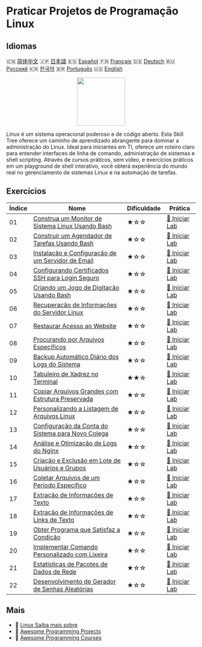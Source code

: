 # Praticar Projetos de Programação Linux

## Idiomas

🇨🇳 [简体中文](README_zh.md) 🇯🇵 [日本語](README_ja.md) 🇪🇸 [Español](README_es.md) 🇫🇷 [Français](README_fr.md) 🇩🇪 [Deutsch](README_de.md) 🇷🇺 [Русский](README_ru.md) 🇰🇷 [한국어](README_ko.md) 🇧🇷 [Português](README_pt.md) 🇺🇸 [English](README.md) 

<div align="center">
<img width="128px" src="https://file.labex.io/path/k5LXo5b82pJm.png">
</div>

Linux é um sistema operacional poderoso e de código aberto. Esta Skill Tree oferece um caminho de aprendizado abrangente para dominar a administração do Linux. Ideal para iniciantes em TI, oferece um roteiro claro para entender interfaces de linha de comando, administração de sistemas e shell scripting. Através de cursos práticos, sem vídeo, e exercícios práticos em um playground de shell interativo, você obterá experiência do mundo real no gerenciamento de sistemas Linux e na automação de tarefas.

## Exercícios

|   Índice | Nome                                                                                                                                  | Dificuldade   | Prática                                                                                              |
|----------|---------------------------------------------------------------------------------------------------------------------------------------|---------------|------------------------------------------------------------------------------------------------------|
|       01 | [Construa um Monitor de Sistema Linux Usando Bash](https://labex.io/pt/courses/project-build-a-linux-system-monitor-using-bash)       | ★☆☆           | [🚀 Iniciar Lab](https://labex.io/pt/courses/project-build-a-linux-system-monitor-using-bash)        |
|       02 | [Construir um Agendador de Tarefas Usando Bash](https://labex.io/pt/courses/project-build-a-task-scheduler-using-bash)                | ★☆☆           | [🚀 Iniciar Lab](https://labex.io/pt/courses/project-build-a-task-scheduler-using-bash)              |
|       03 | [Instalação e Configuração de um Servidor de Email](https://labex.io/pt/courses/project-installing-and-configuring-a-mail-server)     | ★☆☆           | [🚀 Iniciar Lab](https://labex.io/pt/courses/project-installing-and-configuring-a-mail-server)       |
|       04 | [Configurando Certificados SSH para Login Seguro](https://labex.io/pt/courses/project-certificate-configuration)                      | ★☆☆           | [🚀 Iniciar Lab](https://labex.io/pt/courses/project-certificate-configuration)                      |
|       05 | [Criando um Jogo de Digitação Usando Bash](https://labex.io/pt/courses/project-creating-a-typing-game-using-bash)                     | ★☆☆           | [🚀 Iniciar Lab](https://labex.io/pt/courses/project-creating-a-typing-game-using-bash)              |
|       06 | [Recuperação de Informações do Servidor Linux](https://labex.io/pt/courses/project-get-system-information)                            | ★☆☆           | [🚀 Iniciar Lab](https://labex.io/pt/courses/project-get-system-information)                         |
|       07 | [Restaurar Acesso ao Website](https://labex.io/pt/courses/project-restore-access-to-website)                                          | ★☆☆           | [🚀 Iniciar Lab](https://labex.io/pt/courses/project-restore-access-to-website)                      |
|       08 | [Procurando por Arquivos Específicos](https://labex.io/pt/courses/project-searching-for-specific-files)                               | ★☆☆           | [🚀 Iniciar Lab](https://labex.io/pt/courses/project-searching-for-specific-files)                   |
|       09 | [Backup Automático Diário dos Logs do Sistema](https://labex.io/pt/courses/project-log-backup)                                        | ★☆☆           | [🚀 Iniciar Lab](https://labex.io/pt/courses/project-log-backup)                                     |
|       10 | [Tabuleiro de Xadrez no Terminal](https://labex.io/pt/courses/project-chess-board-in-terminal)                                        | ★★☆           | [🚀 Iniciar Lab](https://labex.io/pt/courses/project-chess-board-in-terminal)                        |
|       11 | [Copiar Arquivos Grandes com Estrutura Preservada](https://labex.io/pt/courses/project-copy-specified-files)                          | ★☆☆           | [🚀 Iniciar Lab](https://labex.io/pt/courses/project-copy-specified-files)                           |
|       12 | [Personalizando a Listagem de Arquivos Linux](https://labex.io/pt/courses/project-directory-size)                                     | ★☆☆           | [🚀 Iniciar Lab](https://labex.io/pt/courses/project-directory-size)                                 |
|       13 | [Configuração da Conta do Sistema para Novo Colega](https://labex.io/pt/courses/project-new-colleague-system-account-setup)           | ★☆☆           | [🚀 Iniciar Lab](https://labex.io/pt/courses/project-new-colleague-system-account-setup)             |
|       14 | [Análise e Otimização de Logs do Nginx](https://labex.io/pt/courses/project-log-analysis)                                             | ★☆☆           | [🚀 Iniciar Lab](https://labex.io/pt/courses/project-log-analysis)                                   |
|       15 | [Criação e Exclusão em Lote de Usuários e Grupos](https://labex.io/pt/courses/project-bulk-creation-and-deletion-of-users-and-groups) | ★☆☆           | [🚀 Iniciar Lab](https://labex.io/pt/courses/project-bulk-creation-and-deletion-of-users-and-groups) |
|       16 | [Coletar Arquivos de um Período Específico](https://labex.io/pt/courses/project-collect-files-from-specified-time)                    | ★☆☆           | [🚀 Iniciar Lab](https://labex.io/pt/courses/project-collect-files-from-specified-time)              |
|       17 | [Extração de Informações de Texto](https://labex.io/pt/courses/project-extracting-information-from-text)                              | ★☆☆           | [🚀 Iniciar Lab](https://labex.io/pt/courses/project-extracting-information-from-text)               |
|       18 | [Extração de Informações de Links de Texto](https://labex.io/pt/courses/project-extracting-link-information-from-text)                | ★☆☆           | [🚀 Iniciar Lab](https://labex.io/pt/courses/project-extracting-link-information-from-text)          |
|       19 | [Obter Programa que Satisfaz a Condição](https://labex.io/pt/courses/project-get-program-that-satisfies-the-condition)                | ★☆☆           | [🚀 Iniciar Lab](https://labex.io/pt/courses/project-get-program-that-satisfies-the-condition)       |
|       20 | [Implementar Comando Personalizado com Lixeira](https://labex.io/pt/courses/project-avoid-accidental-deletion)                        | ★☆☆           | [🚀 Iniciar Lab](https://labex.io/pt/courses/project-avoid-accidental-deletion)                      |
|       21 | [Estatísticas de Pacotes de Dados de Rede](https://labex.io/pt/courses/project-network-data-packet-statistics)                        | ★☆☆           | [🚀 Iniciar Lab](https://labex.io/pt/courses/project-network-data-packet-statistics)                 |
|       22 | [Desenvolvimento de Gerador de Senhas Aleatórias](https://labex.io/pt/courses/project-password-generator)                             | ★☆☆           | [🚀 Iniciar Lab](https://labex.io/pt/courses/project-password-generator)                             |

## Mais

- 🔗 [Linux Saiba mais sobre](https://labex.io/pt/skilltrees/linux)
- 🔗 [Awesome Programming Projects](https://github.com/labex-labs/awesome-programming-projects)
- 🔗 [Awesome Programming Courses](https://github.com/labex-labs/awesome-programming-courses)

